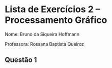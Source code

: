 # Lista de Exercícios 2 – Processamento Gráfico

Nome: Bruno da Siqueira Hoffmann

Professora: Rossana Baptista Queiroz

## Questão 1

